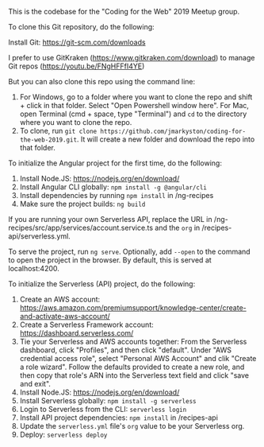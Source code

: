 This is the codebase for the "Coding for the Web" 2019 Meetup group.

To clone this Git repository, do the following:

Install Git: https://git-scm.com/downloads

I prefer to use GitKraken (https://www.gitkraken.com/download) to manage Git repos (https://youtu.be/FNgHFFfI4YE)

But you can also clone this repo using the command line:

1. For Windows, go to a folder where you want to clone the repo and shift + click in that folder. Select "Open Powershell window here". For Mac, open Terminal (cmd + space, type "Terminal") and `cd` to the directory where you want to clone the repo.
2. To clone, run `git clone https://github.com/jmarkyston/coding-for-the-web-2019.git`. It will create a new folder and download the repo into that folder.

To initialize the Angular project for the first time, do the following:

1. Install Node.JS: https://nodejs.org/en/download/
2. Install Angular CLI globally: `npm install -g @angular/cli`
3. Install dependencies by running `npm install` in /ng-recipes
4. Make sure the project builds: `ng build`

If you are running your own Serverless API, replace the URL in /ng-recipes/src/app/services/account.service.ts and the `org` in /recipes-api/serverless.yml.

To serve the project, run `ng serve`. Optionally, add `--open` to the command to open the project in the browser. By default, this is served at localhost:4200.

To initialize the Serverless (API) project, do the following:

1. Create an AWS account: https://aws.amazon.com/premiumsupport/knowledge-center/create-and-activate-aws-account/
2. Create a Serverless Framework account: https://dashboard.serverless.com/
3. Tie your Serverless and AWS accounts together: From the Serverless dashboard, click "Profiles", and then click "default". Under "AWS credential access role", select "Personal AWS Account" and clik "Create a role wizard". Follow the defaults provided to create a new role, and then copy that role's ARN into the Serverless text field and click "save and exit".
4. Install Node.JS: https://nodejs.org/en/download/
5. Install Serverless globally: `npm install -g serverless`
6. Login to Serverless from the CLI: `serverless login`
7. Install API project dependencies: `npm install` in /recipes-api
8. Update the `serverless.yml` file's `org` value to be your Serverless org.
9. Deploy: `serverless deploy`

